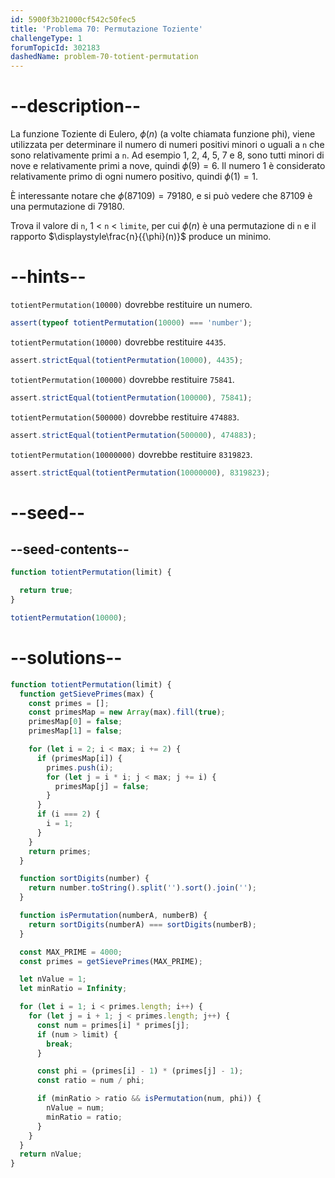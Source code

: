 ```yaml
---
id: 5900f3b21000cf542c50fec5
title: 'Problema 70: Permutazione Toziente'
challengeType: 1
forumTopicId: 302183
dashedName: problem-70-totient-permutation
---
```


# --description--

La funzione Toziente di Eulero, ${\phi}(n)$ (a volte chiamata funzione phi), viene utilizzata per determinare il numero di numeri positivi minori o uguali a `n` che sono relativamente primi a `n`. Ad esempio 1, 2, 4, 5, 7 e 8, sono tutti minori di nove e relativamente primi a nove, quindi ${\phi}(9) = 6$. Il numero 1 è considerato relativamente primo di ogni numero positivo, quindi ${\phi}(1) = 1$.

È interessante notare che ${\phi}(87109) = 79180$, e si può vedere che 87109 è una permutazione di 79180.

Trova il valore di `n`, 1 &lt; `n` &lt; `limite`, per cui ${\phi}(n)$ è una permutazione di `n` e il rapporto $\displaystyle\frac{n}{{\phi}(n)}$ produce un minimo.

# --hints--

`totientPermutation(10000)` dovrebbe restituire un numero.

```js
assert(typeof totientPermutation(10000) === 'number');
```

`totientPermutation(10000)` dovrebbe restituire `4435`.

```js
assert.strictEqual(totientPermutation(10000), 4435);
```

`totientPermutation(100000)` dovrebbe restituire `75841`.

```js
assert.strictEqual(totientPermutation(100000), 75841);
```

`totientPermutation(500000)` dovrebbe restituire `474883`.

```js
assert.strictEqual(totientPermutation(500000), 474883);
```

`totientPermutation(10000000)` dovrebbe restituire `8319823`.

```js
assert.strictEqual(totientPermutation(10000000), 8319823);
```

# --seed--

## --seed-contents--

```js
function totientPermutation(limit) {

  return true;
}

totientPermutation(10000);
```

# --solutions--

```js
function totientPermutation(limit) {
  function getSievePrimes(max) {
    const primes = [];
    const primesMap = new Array(max).fill(true);
    primesMap[0] = false;
    primesMap[1] = false;

    for (let i = 2; i < max; i += 2) {
      if (primesMap[i]) {
        primes.push(i);
        for (let j = i * i; j < max; j += i) {
          primesMap[j] = false;
        }
      }
      if (i === 2) {
        i = 1;
      }
    }
    return primes;
  }

  function sortDigits(number) {
    return number.toString().split('').sort().join('');
  }

  function isPermutation(numberA, numberB) {
    return sortDigits(numberA) === sortDigits(numberB);
  }

  const MAX_PRIME = 4000;
  const primes = getSievePrimes(MAX_PRIME);

  let nValue = 1;
  let minRatio = Infinity;

  for (let i = 1; i < primes.length; i++) {
    for (let j = i + 1; j < primes.length; j++) {
      const num = primes[i] * primes[j];
      if (num > limit) {
        break;
      }

      const phi = (primes[i] - 1) * (primes[j] - 1);
      const ratio = num / phi;

      if (minRatio > ratio && isPermutation(num, phi)) {
        nValue = num;
        minRatio = ratio;
      }
    }
  }
  return nValue;
}
```
